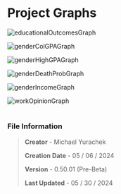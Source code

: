 # Project Graphs

![educationalOutcomesGraph](./men-vs-woman/assets/images/graphs/educationalOutcomesGraph.png)

![genderColGPAGraph](./men-vs-woman/assets/images/graphs/genderColGPAGraph.png)

![genderHighGPAGraph](./men-vs-woman/assets/images/graphs/genderHighGPAGraph.png)

![genderDeathProbGraph](./men-vs-woman/assets/images/graphs/genderDeathProbGraph.png)

![genderIncomeGraph](./men-vs-woman/assets/images/graphs/genderIncomeGraph.png)

![workOpinionGraph](./men-vs-woman/assets/images/graphs/workOpinionGraph.png)

#

### File Information

> **Creator** - Michael Yurachek
>
> **Creation Date** - 05 / 06 / 2024
>
> **Version** - 0.50.01 (Pre-Beta)
>
> **Last Updated** - 05 / 30 / 2024